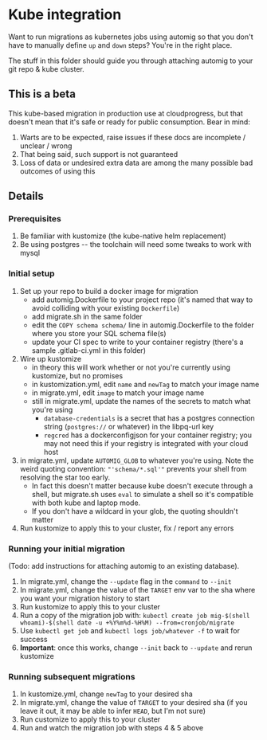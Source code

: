 # Kube integration

Want to run migrations as kubernetes jobs using automig so that you don't have to manually define `up` and `down` steps? You're in the right place.

The stuff in this folder should guide you through attaching automig to your git repo & kube cluster.

## This is a beta

This kube-based migration in production use at cloudprogress, but that doesn't mean that it's safe or ready for public consumption. Bear in mind:

1. Warts are to be expected, raise issues if these docs are incomplete / unclear / wrong
1. That being said, such support is not guaranteed
1. Loss of data or undesired extra data are among the many possible bad outcomes of using this

## Details

### Prerequisites

1. Be familiar with kustomize (the kube-native helm replacement)
1. Be using postgres -- the toolchain will need some tweaks to work with mysql

### Initial setup

1. Set up your repo to build a docker image for migration
	- add automig.Dockerfile to your project repo (it's named that way to avoid colliding with your existing `Dockerfile`)
	- add migrate.sh in the same folder
	- edit the `COPY schema schema/` line in automig.Dockerfile to the folder where you store your SQL schema file(s)
	- update your CI spec to write to your container registry (there's a sample .gitlab-ci.yml in this folder)
1. Wire up kustomize
	- in theory this will work whether or not you're currently using kustomize, but no promises
	- in kustomization.yml, edit `name` and `newTag` to match your image name
	- in migrate.yml, edit `image` to match your image name
	- still in migrate.yml, update the names of the secrets to match what you're using
		- `database-credentials` is a secret that has a postgres connection string (`postgres://` or whatever) in the libpq-url key
		- `regcred` has a dockerconfigjson for your container registry; you may not need this if your registry is integrated with your cloud host
1. in migrate.yml, update `AUTOMIG_GLOB` to whatever you're using. Note the weird quoting convention: `"'schema/*.sql'"` prevents your shell from resolving the star too early.
	- In fact this doesn't matter because kube doesn't execute through a shell, but migrate.sh uses `eval` to simulate a shell so it's compatible with both kube and laptop mode.
	- If you don't have a wildcard in your glob, the quoting shouldn't matter
1. Run kustomize to apply this to your cluster, fix / report any errors

### Running your initial migration

(Todo: add instructions for attaching automig to an existing database).

1. In migrate.yml, change the `--update` flag in the `command` to `--init`
1. In migrate.yml, change the value of the `TARGET` env var to the sha where you want your migration history to start
1. Run kustomize to apply this to your cluster
1. Run a copy of the migration job with: `kubectl create job mig-$(shell whoami)-$(shell date -u +%Y%m%d-%H%M) --from=cronjob/migrate`
1. Use `kubectl get job` and `kubectl logs job/whatever -f` to wait for success
1. **Important**: once this works, change `--init` back to `--update` and rerun kustomize

### Running subsequent migrations

1. In kustomize.yml, change `newTag` to your desired sha
1. In migrate.yml, change the value of `TARGET` to your desired sha (if you leave it out, it may be able to infer `HEAD`, but I'm not sure)
1. Run customize to apply this to your cluster
1. Run and watch the migration job with steps 4 & 5 above
